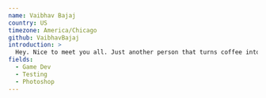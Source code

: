 ```yaml
---
name: Vaibhav Bajaj
country: US
timezone: America/Chicago
github: VaibhavBajaj
introduction: >
  Hey. Nice to meet you all. Just another person that turns coffee into software.
fields:
  - Game Dev
  - Testing
  - Photoshop
---
```

